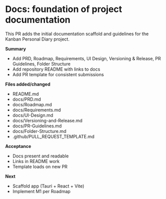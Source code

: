 # Docs: foundation of project documentation

This PR adds the initial documentation scaffold and guidelines for the Kanban Personal Diary project.

**Summary**
- Add PRD, Roadmap, Requirements, UI Design, Versioning & Release, PR Guidelines, Folder Structure
- Add repository README with links to docs
- Add PR template for consistent submissions

**Files added/changed**
- README.md
- docs/PRD.md
- docs/Roadmap.md
- docs/Requirements.md
- docs/UI-Design.md
- docs/Versioning-and-Release.md
- docs/PR-Guidelines.md
- docs/Folder-Structure.md
- .github/PULL_REQUEST_TEMPLATE.md

**Acceptance**
- Docs present and readable
- Links in README work
- Template loads on new PR

**Next**
- Scaffold app (Tauri + React + Vite)
- Implement M1 per Roadmap

